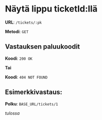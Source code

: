 # Näytä lippu ticketId:llä

**URL**: `/tickets/:pk`

**Metodi**: `GET`

## Vastauksen paluukoodit

**Koodi**: `200 OK`

**Tai**

**Koodi**: `404 NOT FOUND`

## Esimerkkivastaus:

**Polku**: `BASE_URL/tickets/1`

_tulossa_
